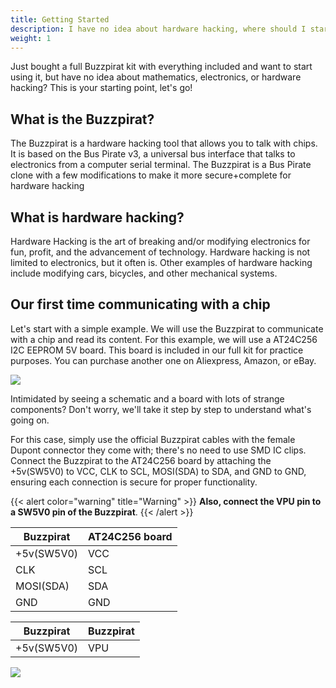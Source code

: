 ```yaml
---
title: Getting Started
description: I have no idea about hardware hacking, where should I start?
weight: 1
---
```



Just bought a full Buzzpirat kit with everything included and want to start using it, but have no idea about mathematics, electronics, or hardware hacking? This is your starting point, let's go!

## What is the Buzzpirat?
The Buzzpirat is a hardware hacking tool that allows you to talk with chips. It is based on the Bus Pirate v3, a universal bus interface that talks to electronics from a computer serial terminal. The Buzzpirat is a Bus Pirate clone with a few modifications to make it more secure+complete for hardware hacking

## What is hardware hacking?
Hardware Hacking is the art of breaking and/or modifying electronics for fun, profit, and the advancement of technology. Hardware hacking is not limited to electronics, but it often is. Other examples of hardware hacking include modifying cars, bicycles, and other mechanical systems.

## Our first time communicating with a chip
Let's start with a simple example. We will use the Buzzpirat to communicate with a chip and read its content. For this example, we will use a AT24C256 I2C EEPROM 5V board. This board is included in our full kit for practice purposes. You can purchase another one on Aliexpress, Amazon, or eBay.

![](/conn/at24c256schboard.png)

Intimidated by seeing a schematic and a board with lots of strange components? Don't worry, we'll take it step by step to understand what's going on.

For this case, simply use the official Buzzpirat cables with the female Dupont connector they come with; there's no need to use SMD IC clips. Connect the Buzzpirat to the AT24C256 board by attaching the +5v(SW5V0) to VCC, CLK to SCL, MOSI(SDA) to SDA, and GND to GND, ensuring each connection is secure for proper functionality. 

{{< alert color="warning" title="Warning" >}}
**Also, connect the VPU pin to a SW5V0 pin of the Buzzpirat**.
{{< /alert >}}

| Buzzpirat | AT24C256 board |
| --- | --- |
| +5v(SW5V0) | VCC |
| CLK | SCL |
| MOSI(SDA) | SDA |
| GND | GND |

| Buzzpirat | Buzzpirat |
| --- | --- |
| +5v(SW5V0) | VPU |


![](/conn/atcconnection.png)
